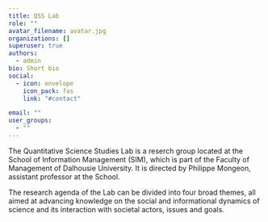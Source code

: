 ```yaml
---
title: QSS Lab
role: ""
avatar_filename: avatar.jpg
organizations: []
superuser: true
authors:
  - admin
bio: Short bio
social:
  - icon: envelope
    icon_pack: fas
    link: "#contact"

email: ""
user_groups:
  - ""
---
```


The Quantitative Science Studies Lab is a reserch group located at the School of Information Management (SIM), which is part of the Faculty of Management of Dalhousie University. It is directed by Philippe Mongeon, assistant professor at the School.

The research agenda of the Lab can be divided into four broad themes, all aimed at advancing knowledge on the social and informational dynamics of science and its interaction with societal actors, issues and goals.

